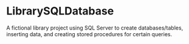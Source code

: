 # LibrarySQLDatabase
A fictional library project using SQL Server to create databases/tables, inserting data, and creating stored procedures for certain queries.
